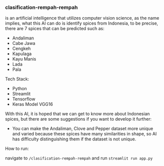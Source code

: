 ### clasification-rempah-rempah
is an artificial intelligence that utilizes computer vision science, as the name implies, what this AI can do is identify spices from Indonesia, to be precise, there are 7 spices that can be predicted such as:
- Andaliman
- Cabe Jawa
- Cengkeh
- Kapulaga
- Kayu Manis
- Lada
- Pala

Tech Stack:
- Python
- Streamlit
- Tensorflow
- Keras Model VGG16

With this AI, it is hoped that we can get to know more about Indonesian spices, but there are some suggestions if you want to develop it further:
- You can make the Andaliman, Clove and Pepper dataset more unique and varied because these spices have many similarities in shape, so AI has difficulty distinguishing them if the dataset is not unique.

How to run:

navigate to `/clasification-rempah-rempah`
and run `streamlit run app.py`
